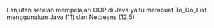 Lanjutan setelah mempelajari OOP di Java
yaitu membuat To_Do_List menggunakan Java (11) dan Netbeans (12.5)
